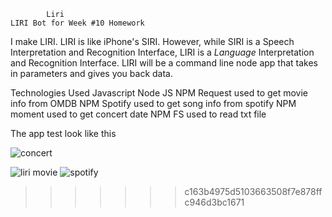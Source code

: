 
     
     
            Liri
    LIRI Bot for Week #10 Homework


 I  make LIRI. LIRI is like iPhone's SIRI. However, while SIRI is a Speech Interpretation and Recognition Interface, LIRI is a _Language_ Interpretation and Recognition Interface. LIRI will be a command line node app that takes in parameters and gives you back data.

Technologies Used
Javascript
Node JS
NPM Request used to get movie info from OMDB
NPM Spotify used to get song info from spotify
NPM moment used to get concert date
NPM FS used to read txt file


The app test  look like this



![concert](https://user-images.githubusercontent.com/39536292/55809573-27cefb00-5ab4-11e9-9d7f-79f8a14aefc4.GIF)

![liri movie](https://user-images.githubusercontent.com/39536292/55809575-27cefb00-5ab4-11e9-8345-322cc0317783.GIF)
![spotify](https://user-images.githubusercontent.com/39536292/55809576-27cefb00-5ab4-11e9-9a31-0fb68240df40.GIF)
>>>>>>> c163b4975d5103663508f7e878ffc946d3bc1671
